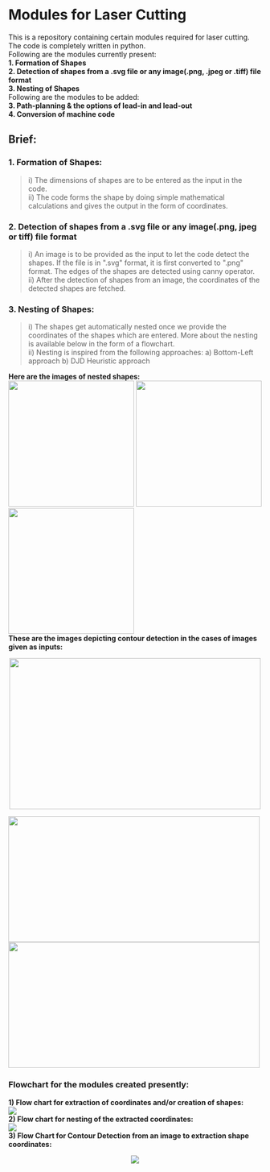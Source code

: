 # 																											Modules for Laser Cutting
This is a repository containing certain modules required for laser cutting. The code is completely written in python.  
Following are the modules currently present:  
**1. Formation of Shapes**  
**2. Detection of shapes from a .svg file or any image(.png, .jpeg or .tiff) file format**  
**3. Nesting of Shapes**  
Following are the modules to be added:  
**3. Path-planning & the options of lead-in and lead-out**  
**4. Conversion of machine code**  

## **Brief:**  
###  __1. Formation of Shapes:__  
> i) The dimensions of shapes are to be entered as the input in the code.  
> ii) The code forms the shape by doing simple mathematical calculations and gives the output in the form of coordinates.  

### __2. Detection of shapes from a .svg file or any image(.png, jpeg or tiff) file format__
> i) An image is to be provided as the input to let the code detect the shapes. If the file is in ".svg" format, it is first converted to ".png" format. The edges of the shapes are detected using canny operator.    
> ii) After the detection of shapes from an image, the coordinates of the detected shapes are fetched.  

### __3. Nesting of Shapes:__  
> i) The shapes get automatically nested once we provide the coordinates of the shapes which are entered.  More about the nesting is available below in the form of a flowchart.  
> ii) Nesting is inspired from the following approaches:
a) Bottom-Left approach b) DJD Heuristic approach  

__Here are the images of nested shapes:__  
<img src="https://github.com/KeepsakeAutomation/Nesting/blob/master/img/fun_nested.PNG" width="250" height="250"> <img src="https://github.com/KeepsakeAutomation/Nesting/blob/master/img/nested_ganesh.PNG" width="250" height="250"> <img src="https://github.com/KeepsakeAutomation/Nesting/blob/master/img/random_shapes.PNG" width="250" height="250">  
__These are the images depicting contour detection in the cases of images given as inputs:__  
<p align="center">
<img src="https://github.com/KeepsakeAutomation/Nesting/blob/master/img/shapes_edge.png" width="500" height="300"> 
</p>
<p align="left">
<img src="https://github.com/KeepsakeAutomation/Nesting/blob/master/img/ganesh_edge.png" width="500" height="250"> <img src="https://github.com/KeepsakeAutomation/Nesting/blob/master/img/triangle_edge.png" width="500" height="250">
</p>

### Flowchart for the modules created presently:  
 __1) Flow chart for extraction of coordinates and/or creation of shapes:__    
<img src="https://github.com/KeepsakeAutomation/Nesting/blob/master/img/flow_chart.png">  
__2) Flow chart for nesting of the extracted coordinates:__  
<img src="https://github.com/KeepsakeAutomation/Nesting/blob/master/img/Flow_chart_2.png">  
__3) Flow Chart for Contour Detection from an image to extraction shape coordinates:__  
<p align="center">
<img src="https://github.com/KeepsakeAutomation/Nesting/blob/master/img/Flow_chart_3.png">  
 </p>
